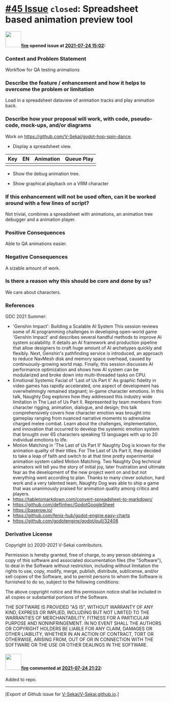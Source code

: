 # [\#45 Issue](https://github.com/V-Sekai/V-Sekai.github.io/issues/45) `closed`: Spreadsheet based animation preview tool

#### <img src="https://avatars.githubusercontent.com/u/32321?u=c2e06a3d2b49a467aa907e54aa259516440267cc&v=4" width="50">[fire](https://github.com/fire) opened issue at [2021-07-24 15:02](https://github.com/V-Sekai/V-Sekai.github.io/issues/45):

### Context and Problem Statement

Workflow for QA testing animations

### Describe the feature / enhancement and how it helps to overcome the problem or limitation

Load in a spreadsheet dataview of animation tracks and play animation back.

### Describe how your proposal will work, with code, pseudo-code, mock-ups, and/or diagrams

Work on https://github.com/V-Sekai/godot-hop-spin-dance.

* Display a spreadsheet view.

| Key | EN | Animation | Queue Play |
| --- | -- | --------- | ---- |
|     |    |           |      |

* Show the debug animation tree.

* Show graphical playback on a VRM character

### If this enhancement will not be used often, can it be worked around with a few lines of script?

Not trivial, combines a spreadsheet with animations, an animation tree debugger and a animation player.

### Positive Consequences

Able to QA animations easier.

### Negative Consequences

A sizable amount of work.

### Is there a reason why this should be core and done by us?

We care about characters.

### References

GDC 2021 Summer:

* 'Genshin Impact': Building a Scalable AI System
This session reviews some of AI programming challenges in developing open-world game 'Genshin Impact' and describes several handful methods to improve AI system scalability. It details an AI framework and production pipeline that allow designers to craft huge amount of AI archetypes quickly and flexibly. Next, Genshin's pathfinding service is introduced, an approach to reduce NavMesh disk and memory space overhead, caused by continuously-growing world map. Finally, this session discusses AI performance optimization and shows how AI system can be modularized and broke down into multi-threaded tasks on CPU.
* Emotional Systemic Facial of 'Last of Us Part II'
As graphic fidelity in video games has rapidly accelerated, one aspect of development has overwhelmingly remained stagnant; in-game character emotions. In this talk, Naughty Dog explores how they addressed this industry wide limitation in The Last of Us Part II. Represented by team members from character rigging, animation, dialogue, and design; this talk comprehensively covers how character emotion was brought into gameplay ranging from nuanced narrative moments to adrenaline charged melee combat. Learn about the challenges, implementation, and innovation that occurred to develop the systemic emotion system that brought over 65 characters speaking 13 languages with up to 20 individual emotions to life.
* Motion Matching in 'The Last of Us Part II'
Naughty Dog is known for the animation quality of their titles. For The Last of Us Part II, they decided to take a leap of faith and switch to at that time pretty experimental animation system called Motion Matching. Two Naughty Dog technical animators will tell you the story of initial joy, later frustration and ultimate fear as the development of the new project went on and but not everything went according to plan. Thanks to many clever solution, hard work and a very talented team, Naughty Dog was able to ship a game that was unanimously praised for animation quality among critics and players.
* https://tabletomarkdown.com/convert-spreadsheet-to-markdown/
* https://github.com/deflinhec/GodotGoogleSheet
* https://baserow.io/
* https://github.com/fenix-hub/godot-engine.easy-charts
* https://github.com/godotengine/godot/pull/32408

### Derivative License

Copyright (c) 2020-2021 V-Sekai contributors.

Permission is hereby granted, free of charge, to any person obtaining a copy
of this software and associated documentation files (the "Software"), to deal
in the Software without restriction, including without limitation the rights
to use, copy, modify, merge, publish, distribute, sublicense, and/or sell
copies of the Software, and to permit persons to whom the Software is
furnished to do so, subject to the following conditions:

The above copyright notice and this permission notice shall be included in all
copies or substantial portions of the Software.

THE SOFTWARE IS PROVIDED "AS IS", WITHOUT WARRANTY OF ANY KIND, EXPRESS OR
IMPLIED, INCLUDING BUT NOT LIMITED TO THE WARRANTIES OF MERCHANTABILITY,
FITNESS FOR A PARTICULAR PURPOSE AND NONINFRINGEMENT. IN NO EVENT SHALL THE
AUTHORS OR COPYRIGHT HOLDERS BE LIABLE FOR ANY CLAIM, DAMAGES OR OTHER
LIABILITY, WHETHER IN AN ACTION OF CONTRACT, TORT OR OTHERWISE, ARISING FROM,
OUT OF OR IN CONNECTION WITH THE SOFTWARE OR THE USE OR OTHER DEALINGS IN THE
SOFTWARE.


#### <img src="https://avatars.githubusercontent.com/u/32321?u=c2e06a3d2b49a467aa907e54aa259516440267cc&v=4" width="50">[fire](https://github.com/fire) commented at [2021-07-24 21:22](https://github.com/V-Sekai/V-Sekai.github.io/issues/45#issuecomment-886112804):

Added to repo.


-------------------------------------------------------------------------------



[Export of Github issue for [V-Sekai/V-Sekai.github.io](https://github.com/V-Sekai/V-Sekai.github.io).]
